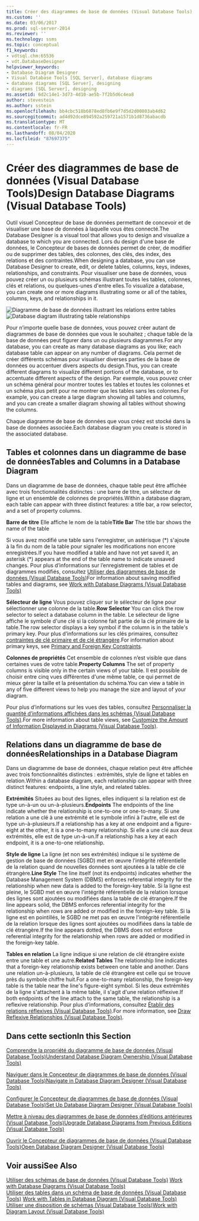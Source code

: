 ```yaml
---
title: Créer des diagrammes de base de données (Visual Database Tools) | Microsoft Docs
ms.custom: ''
ms.date: 03/06/2017
ms.prod: sql-server-2014
ms.reviewer: ''
ms.technology: ssms
ms.topic: conceptual
f1_keywords:
- vdtsql.chm:65536
- vdt.DatabaseDesigner
helpviewer_keywords:
- Database Diagram Designer
- Visual Database Tools [SQL Server], database diagrams
- database diagrams [SQL Server], designing
- diagrams [SQL Server], designing
ms.assetid: 6d2c14e1-3d73-4d10-ae5b-7f2b5d6c4ea8
author: stevestein
ms.author: sstein
ms.openlocfilehash: bb4cbc518b6878ed8fb6e9f7d5d2d00803ab4d62
ms.sourcegitcommit: ad4d92dce894592a259721a1571b1d8736abacdb
ms.translationtype: MT
ms.contentlocale: fr-FR
ms.lasthandoff: 08/04/2020
ms.locfileid: "87697375"
---
```

# <a name="design-database-diagrams-visual-database-tools"></a><span data-ttu-id="42f79-102">Créer des diagrammes de base de données (Visual Database Tools)</span><span class="sxs-lookup"><span data-stu-id="42f79-102">Design Database Diagrams (Visual Database Tools)</span></span>
  <span data-ttu-id="42f79-103">Outil visuel Concepteur de base de données permettant de concevoir et de visualiser une base de données à laquelle vous êtes connecté.</span><span class="sxs-lookup"><span data-stu-id="42f79-103">The Database Designer is a visual tool that allows you to design and visualize a database to which you are connected.</span></span> <span data-ttu-id="42f79-104">Lors du design d'une base de données, le Concepteur de bases de données permet de créer, de modifier ou de supprimer des tables, des colonnes, des clés, des index, des relations et des contraintes.</span><span class="sxs-lookup"><span data-stu-id="42f79-104">When designing a database, you can use Database Designer to create, edit, or delete tables, columns, keys, indexes, relationships, and constraints.</span></span> <span data-ttu-id="42f79-105">Pour visualiser une base de données, vous pouvez créer un ou plusieurs schémas illustrant toutes les tables, colonnes, clés et relations, ou quelques-unes d'entre elles.</span><span class="sxs-lookup"><span data-stu-id="42f79-105">To visualize a database, you can create one or more diagrams illustrating some or all of the tables, columns, keys, and relationships in it.</span></span>  
  
 <span data-ttu-id="42f79-106">![Diagramme de base de données illustrant les relations entre tables](../../database-engine/media//dv3w7c1.gif "Diagramme de base de données illustrant les relations entre tables")</span><span class="sxs-lookup"><span data-stu-id="42f79-106">![Database diagram illustrating table relationships](../../database-engine/media//dv3w7c1.gif "Database diagram illustrating table relationships")</span></span>  
  
 <span data-ttu-id="42f79-107">Pour n’importe quelle base de données, vous pouvez créer autant de diagrammes de base de données que vous le souhaitez ; chaque table de la base de données peut figurer dans un ou plusieurs diagrammes.</span><span class="sxs-lookup"><span data-stu-id="42f79-107">For any database, you can create as many database diagrams as you like; each database table can appear on any number of diagrams.</span></span> <span data-ttu-id="42f79-108">Cela permet de créer différents schémas pour visualiser diverses parties de la base de données ou accentuer divers aspects du design.</span><span class="sxs-lookup"><span data-stu-id="42f79-108">Thus, you can create different diagrams to visualize different portions of the database, or to accentuate different aspects of the design.</span></span> <span data-ttu-id="42f79-109">Par exemple, vous pouvez créer un schéma général pour montrer toutes les tables et toutes les colonnes et un schéma plus petit pour ne montrer que les tables sans les colonnes.</span><span class="sxs-lookup"><span data-stu-id="42f79-109">For example, you can create a large diagram showing all tables and columns, and you can create a smaller diagram showing all tables without showing the columns.</span></span>  
  
 <span data-ttu-id="42f79-110">Chaque diagramme de base de données que vous créez est stocké dans la base de données associée.</span><span class="sxs-lookup"><span data-stu-id="42f79-110">Each database diagram you create is stored in the associated database.</span></span>  
  
## <a name="tables-and-columns-in-a-database-diagram"></a><span data-ttu-id="42f79-111">Tables et colonnes dans un diagramme de base de données</span><span class="sxs-lookup"><span data-stu-id="42f79-111">Tables and Columns in a Database Diagram</span></span>  
 <span data-ttu-id="42f79-112">Dans un diagramme de base de données, chaque table peut être affichée avec trois fonctionnalités distinctes : une barre de titre, un sélecteur de ligne et un ensemble de colonnes de propriétés.</span><span class="sxs-lookup"><span data-stu-id="42f79-112">Within a database diagram, each table can appear with three distinct features: a title bar, a row selector, and a set of property columns.</span></span>  
  
 <span data-ttu-id="42f79-113">**Barre de titre** Elle affiche le nom de la table</span><span class="sxs-lookup"><span data-stu-id="42f79-113">**Title Bar** The title bar shows the name of the table</span></span>  
  
 <span data-ttu-id="42f79-114">Si vous avez modifié une table sans l'enregistrer, un astérisque (\*) s'ajoute à la fin du nom de la table pour signaler les modifications non encore enregistrées.</span><span class="sxs-lookup"><span data-stu-id="42f79-114">If you have modified a table and have not yet saved it, an asterisk (\*) appears at the end of the table name to indicate unsaved changes.</span></span> <span data-ttu-id="42f79-115">Pour plus d’informations sur l’enregistrement de tables et de diagrammes modifiés, consultez [Utiliser des diagrammes de base de données &#40;Visual Database Tools&#41;](visual-database-tools.md)</span><span class="sxs-lookup"><span data-stu-id="42f79-115">For information about saving modified tables and diagrams, see [Work with Database Diagrams &#40;Visual Database Tools&#41;](visual-database-tools.md)</span></span>  
  
 <span data-ttu-id="42f79-116">**Sélecteur de ligne** Vous pouvez cliquer sur le sélecteur de ligne pour sélectionner une colonne de la table.</span><span class="sxs-lookup"><span data-stu-id="42f79-116">**Row Selector** You can click the row selector to select a database column in the table.</span></span> <span data-ttu-id="42f79-117">Le sélecteur de ligne affiche le symbole d'une clé si la colonne fait partie de la clé primaire de la table.</span><span class="sxs-lookup"><span data-stu-id="42f79-117">The row selector displays a key symbol if the column is in the table's primary key.</span></span> <span data-ttu-id="42f79-118">Pour plus d’informations sur les clés primaires, consultez [contraintes de clé primaire et de clé étrangère](../../relational-databases/tables/primary-and-foreign-key-constraints.md).</span><span class="sxs-lookup"><span data-stu-id="42f79-118">For information about primary keys, see [Primary and Foreign Key Constraints](../../relational-databases/tables/primary-and-foreign-key-constraints.md).</span></span>  
  
 <span data-ttu-id="42f79-119">**Colonnes de propriétés** Cet ensemble de colonnes n’est visible que dans certaines vues de votre table.</span><span class="sxs-lookup"><span data-stu-id="42f79-119">**Property Columns** The set of property columns is visible only in the certain views of your table.</span></span> <span data-ttu-id="42f79-120">Il est possible de choisir entre cinq vues différentes d'une même table, ce qui permet de mieux gérer la taille et la présentation du schéma.</span><span class="sxs-lookup"><span data-stu-id="42f79-120">You can view a table in any of five different views to help you manage the size and layout of your diagram.</span></span>  
  
 <span data-ttu-id="42f79-121">Pour plus d’informations sur les vues des tables, consultez [Personnaliser la quantité d’informations affichées dans les schémas &#40;Visual Database Tools&#41;](customize-the-amount-of-information-displayed-in-diagrams-visual-database-tools.md).</span><span class="sxs-lookup"><span data-stu-id="42f79-121">For more information about table views, see [Customize the Amount of Information Displayed in Diagrams &#40;Visual Database Tools&#41;](customize-the-amount-of-information-displayed-in-diagrams-visual-database-tools.md).</span></span>  
  
## <a name="relationships-in-a-database-diagram"></a><span data-ttu-id="42f79-122">Relations dans un diagramme de base de données</span><span class="sxs-lookup"><span data-stu-id="42f79-122">Relationships in a Database Diagram</span></span>  
 <span data-ttu-id="42f79-123">Dans un diagramme de base de données, chaque relation peut être affichée avec trois fonctionnalités distinctes : extrémités, style de ligne et tables en relation.</span><span class="sxs-lookup"><span data-stu-id="42f79-123">Within a database diagram, each relationship can appear with three distinct features: endpoints, a line style, and related tables.</span></span>  
  
 <span data-ttu-id="42f79-124">**Extrémités** Situées au bout des lignes, elles indiquent si la relation est de type un-à-un ou un-à-plusieurs.</span><span class="sxs-lookup"><span data-stu-id="42f79-124">**Endpoints** The endpoints of the line indicate whether the relationship is one-to-one or one-to-many.</span></span> <span data-ttu-id="42f79-125">Si une relation a une clé à une extrémité et le symbole infini à l'autre, elle est de type un-à-plusieurs.</span><span class="sxs-lookup"><span data-stu-id="42f79-125">If a relationship has a key at one endpoint and a figure-eight at the other, it is a one-to-many relationship.</span></span> <span data-ttu-id="42f79-126">Si elle a une clé aux deux extrémités, elle est de type un-à-un.</span><span class="sxs-lookup"><span data-stu-id="42f79-126">If a relationship has a key at each endpoint, it is a one-to-one relationship.</span></span>  
  
 <span data-ttu-id="42f79-127">**Style de ligne** La ligne (et non ses extrémités) indique si le système de gestion de base de données (SGBD) met en œuvre l’intégrité référentielle de la relation quand de nouvelles données sont ajoutées à la table de clé étrangère.</span><span class="sxs-lookup"><span data-stu-id="42f79-127">**Line Style** The line itself (not its endpoints) indicates whether the Database Management System (DBMS) enforces referential integrity for the relationship when new data is added to the foreign-key table.</span></span> <span data-ttu-id="42f79-128">Si la ligne est pleine, le SGBD met en œuvre l'intégrité référentielle de la relation lorsque des lignes sont ajoutées ou modifiées dans la table de clé étrangère.</span><span class="sxs-lookup"><span data-stu-id="42f79-128">If the line appears solid, the DBMS enforces referential integrity for the relationship when rows are added or modified in the foreign-key table.</span></span> <span data-ttu-id="42f79-129">Si la ligne est en pointillés, le SGBD ne met pas en œuvre l'intégrité référentielle de la relation lorsque des lignes sont ajoutées ou modifiées dans la table de clé étrangère.</span><span class="sxs-lookup"><span data-stu-id="42f79-129">If the line appears dotted, the DBMS does not enforce referential integrity for the relationship when rows are added or modified in the foreign-key table.</span></span>  
  
 <span data-ttu-id="42f79-130">**Tables en relation** La ligne indique si une relation de clé étrangère existe entre une table et une autre.</span><span class="sxs-lookup"><span data-stu-id="42f79-130">**Related Tables** The relationship line indicates that a foreign-key relationship exists between one table and another.</span></span> <span data-ttu-id="42f79-131">Dans une relation un-à-plusieurs, la table de clé étrangère est celle qui se trouve près du symbole chiffre huit.</span><span class="sxs-lookup"><span data-stu-id="42f79-131">For a one-to-many relationship, the foreign-key table is the table near the line's figure-eight symbol.</span></span> <span data-ttu-id="42f79-132">Si les deux extrémités de la ligne s'attachent à la même table, il s'agit d'une relation réflexive.</span><span class="sxs-lookup"><span data-stu-id="42f79-132">If both endpoints of the line attach to the same table, the relationship is a reflexive relationship.</span></span> <span data-ttu-id="42f79-133">Pour plus d’informations, consultez [Établir des relations réflexives &#40;Visual Database Tools&#41;](draw-reflexive-relationships-visual-database-tools.md).</span><span class="sxs-lookup"><span data-stu-id="42f79-133">For more information, see [Draw Reflexive Relationships &#40;Visual Database Tools&#41;](draw-reflexive-relationships-visual-database-tools.md).</span></span>  
  
## <a name="in-this-section"></a><span data-ttu-id="42f79-134">Dans cette section</span><span class="sxs-lookup"><span data-stu-id="42f79-134">In this Section</span></span>  
 [<span data-ttu-id="42f79-135">Comprendre la propriété du diagramme de base de données &#40;Visual Database Tools&#41;</span><span class="sxs-lookup"><span data-stu-id="42f79-135">Understand Database Diagram Ownership &#40;Visual Database Tools&#41;</span></span>](understand-database-diagram-ownership-visual-database-tools.md)  
  
 [<span data-ttu-id="42f79-136">Naviguer dans le Concepteur de diagrammes de base de données &#40;Visual Database Tools&#41;</span><span class="sxs-lookup"><span data-stu-id="42f79-136">Navigate in Database Diagram Designer &#40;Visual Database Tools&#41;</span></span>](navigate-in-database-diagram-designer-visual-database-tools.md)  
  
 [<span data-ttu-id="42f79-137">Configurer le Concepteur de diagrammes de base de données &#40;Visual Database Tools&#41;</span><span class="sxs-lookup"><span data-stu-id="42f79-137">Set Up Database Diagram Designer &#40;Visual Database Tools&#41;</span></span>](set-up-database-diagram-designer-visual-database-tools.md)  
  
 [<span data-ttu-id="42f79-138">Mettre à niveau des diagrammes de base de données d’éditions antérieures &#40;Visual Database Tools&#41;</span><span class="sxs-lookup"><span data-stu-id="42f79-138">Upgrade Database Diagrams from Previous Editions &#40;Visual Database Tools&#41;</span></span>](upgrade-database-diagrams-from-previous-editions-visual-database-tools.md)  
  
 [<span data-ttu-id="42f79-139">Ouvrir le Concepteur de diagrammes de base de données &#40;Visual Database Tools&#41;</span><span class="sxs-lookup"><span data-stu-id="42f79-139">Open Database Diagram Designer &#40;Visual Database Tools&#41;</span></span>](open-database-diagram-designer-visual-database-tools.md)  
  
## <a name="see-also"></a><span data-ttu-id="42f79-140">Voir aussi</span><span class="sxs-lookup"><span data-stu-id="42f79-140">See Also</span></span>  
 <span data-ttu-id="42f79-141">[Utiliser des schémas de base de données &#40;Visual Database Tools&#41;](visual-database-tools.md) </span><span class="sxs-lookup"><span data-stu-id="42f79-141">[Work with Database Diagrams &#40;Visual Database Tools&#41;](visual-database-tools.md) </span></span>  
 <span data-ttu-id="42f79-142">[Utiliser des tables dans un schéma de base de données &#40;Visual Database Tools&#41;](work-with-tables-in-database-diagram-visual-database-tools.md) </span><span class="sxs-lookup"><span data-stu-id="42f79-142">[Work with Tables in Database Diagram &#40;Visual Database Tools&#41;](work-with-tables-in-database-diagram-visual-database-tools.md) </span></span>  
 [<span data-ttu-id="42f79-143">Utiliser une disposition de schémas &#40;Visual Database Tools&#41;</span><span class="sxs-lookup"><span data-stu-id="42f79-143">Work with Diagram Layout &#40;Visual Database Tools&#41;</span></span>](work-with-diagram-layout-visual-database-tools.md)  
  
  
